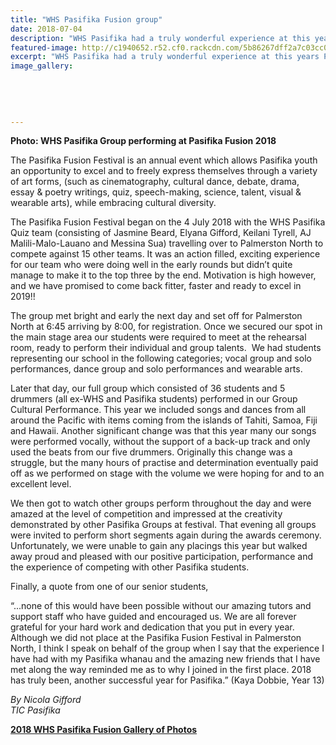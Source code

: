 ```yaml
---
title: "WHS Pasifika Fusion group"
date: 2018-07-04
description: "WHS Pasifika had a truly wonderful experience at this years Pasifika Fusion festival held in Palmerston North..."
featured-image: http://c1940652.r52.cf0.rackcdn.com/5b86267dff2a7c03cc00050d/2-Palmy-stage.jpg
excerpt: "WHS Pasifika had a truly wonderful experience at this years Pasifika Fusion festival held in Palmerston North."
image_gallery:
    
    
    
    
    
---
```


<p><strong>Photo: WHS Pasifika Group performing at Pasifika Fusion 2018</strong></p>
<p>The Pasifika Fusion Festival is an annual event which allows Pasifika youth an opportunity to excel and to freely express themselves through a variety of art forms, (such as cinematography, cultural dance, debate, drama, essay &amp; poetry writings, quiz, speech-making, science, talent, visual &amp; wearable arts), while embracing cultural diversity.</p>
<p>The Pasifika Fusion Festival began on the 4 July 2018 with the WHS Pasifika Quiz team (consisting of Jasmine Beard, Elyana Gifford, Keilani Tyrell, AJ Malili-Malo-Lauano and Messina Sua) travelling over to Palmerston North to compete against 15 other teams. It was an action filled, exciting experience for our team who were doing well in the early rounds but didn&rsquo;t quite manage to make it to the top three by the end. Motivation is high however, and we have promised to come back fitter, faster and ready to excel in 2019!!</p>
<p>The group met bright and early the next day and set off for Palmerston North at 6:45 arriving by 8:00, for registration. Once we secured our spot in the main stage area our students were required to meet at the rehearsal room, ready to perform their individual and group talents.&nbsp; We had students representing our school in the following categories; vocal group and solo performances, dance group and solo performances and wearable arts.</p>
<p>Later that day, our full group which consisted of 36 students and 5 drummers (all ex-WHS and Pasifika students) performed in our Group Cultural Performance. This year we included songs and dances from all around the Pacific with items coming from the islands of Tahiti, Samoa, Fiji and Hawaii. Another significant change was that this year many our songs were performed vocally, without the support of a back-up track and only used the beats from our five drummers. Originally this change was a struggle, but the many hours of practise and determination eventually paid off as we performed on stage with the volume we were hoping for and to an excellent level.</p>
<p>We then got to watch other groups perform throughout the day and were amazed at the level of competition and impressed at the creativity demonstrated by other Pasifika Groups at festival. That evening all groups were invited to perform short segments again during the awards ceremony. Unfortunately, we were unable to gain any placings this year but walked away proud and pleased with our positive participation, performance and the experience of competing with other Pasifika students.</p>
<p>Finally, a quote from one of our senior students,&nbsp;</p>
<p>&ldquo;...none of this would have been possible without our amazing tutors and support staff who have guided and encouraged us. We are all forever grateful for your hard work and dedication that you put in every year. Although we did not place at the Pasifika Fusion Festival in Palmerston North, I think I speak on behalf of the group when I say that the experience I have had with my Pasifika whanau and the amazing new friends that I have met along the way reminded me as to why I joined in the first place. 2018 has truly been, another successful year for Pasifika.&rdquo; (Kaya Dobbie, Year 13)</p>
<p><em>By Nicola Gifford</em><br /><em>TIC Pasifika</em></p>
<p><strong><a href="http://www.whanganuihigh.school.nz/media/gallery/2018-pasifika-fusion">2018 WHS Pasifika Fusion Gallery of Photos</a></strong></p>

